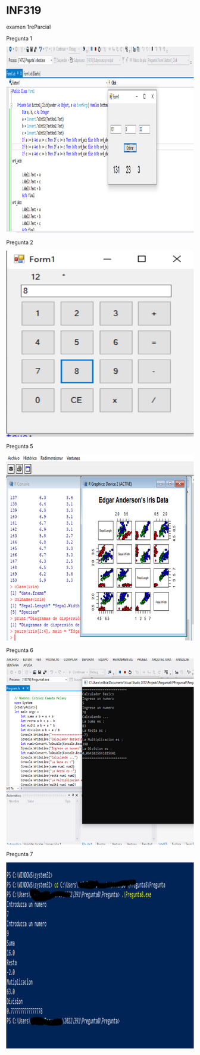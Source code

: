 # INF319
examen 1reParcial

Pregunta 1

<img style="width: 850px; height:500px;" src="https://github.com/Mademoisellefou/INF319/blob/main/Pregunta1/Resultado/Captura.PNG" alt="Paris">

Pregunta 2

<img style="width: 850px; height:500px;" src="https://github.com/Mademoisellefou/INF319/blob/main/Pregunta2/Resultado/Captura.PNG" alt="Paris">

Pregunta 5

<img style="width: 850px; height:500px;" src="https://github.com/Mademoisellefou/INF319/blob/main/Pregunta5/Resultado/Captura.PNG" alt="Paris">

Pregunta 6

<img style="width: 850px; height:500px;" src="https://github.com/Mademoisellefou/INF319/blob/main/Pregunta6/Resultado/Captura.PNG" alt="Paris">

Pregunta 7

<img style="width: 850px; height:500px;" src="https://github.com/Mademoisellefou/INF319/blob/main/Pregunta8/resultado/Captura.PNG" alt="Paris">

